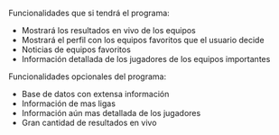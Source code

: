 Funcionalidades que si tendrá el programa:
- Mostrará los resultados en vivo de los equipos
- Mostrará el perfil con los equipos favoritos que el usuario decide
- Noticias de equipos favoritos
- Información detallada de los jugadores de los equipos importantes

Funcionalidades opcionales del programa:
- Base de datos con extensa información
- Información de mas ligas
- Información aún mas detallada de los jugadores
- Gran cantidad de resultados en vivo
